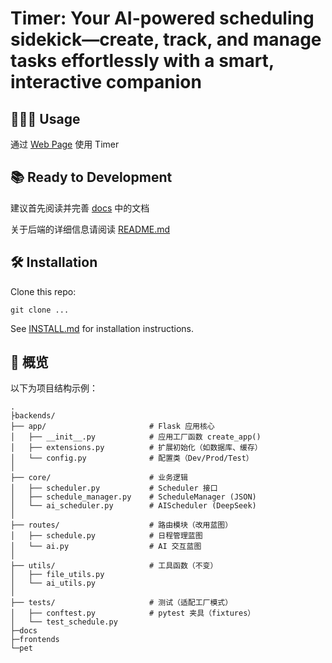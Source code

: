 # Timer: Your AI-powered scheduling sidekick—create, track, and manage tasks effortlessly with a smart, interactive companion

## 🧑🏻‍💻 Usage

通过 [Web Page](timer-frontends-a12f7h6lc-whizhous-projects-7cb8caf3.vercel.app) 使用 Timer

## 📚 Ready to Development

建议首先阅读并完善 [docs](/docs) 中的文档

关于后端的详细信息请阅读 [README.md](/backends/README.md)

## 🛠️ Installation

Clone this repo:

```
git clone ...
```

See [INSTALL.md](./INSTALL.md) for installation instructions.

## 📂 概览

以下为项目结构示例：

```
.
├backends/
├── app/                       # Flask 应用核心
│   ├── __init__.py            # 应用工厂函数 create_app()
│   ├── extensions.py          # 扩展初始化（如数据库、缓存）
│   └── config.py              # 配置类（Dev/Prod/Test）
│
├── core/                      # 业务逻辑
│   ├── scheduler.py           # Scheduler 接口
│   ├── schedule_manager.py    # ScheduleManager (JSON)
│   └── ai_scheduler.py        # AIScheduler (DeepSeek)
│
├── routes/                    # 路由模块（改用蓝图）
│   ├── schedule.py            # 日程管理蓝图
│   └── ai.py                  # AI 交互蓝图
│
├── utils/                     # 工具函数（不变）
│   ├── file_utils.py
│   └── ai_utils.py
│
├── tests/                     # 测试（适配工厂模式）
│   ├── conftest.py            # pytest 夹具（fixtures）
│   └── test_schedule.py
├─docs
├─frontends
└─pet
```
